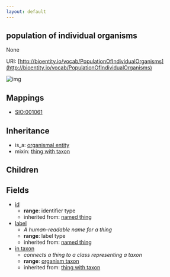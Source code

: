 ```yaml
---
layout: default
---
```


## population of individual organisms


None

URI: [http://bioentity.io/vocab/PopulationOfIndividualOrganisms](http://bioentity.io/vocab/PopulationOfIndividualOrganisms)


![img](http://yuml.me/diagram/nofunky/class/%5Borganismal%20entity%5D%5E-%5Bpopulation%20of%20individual%20organisms%5D%2C%20%5Bpopulation%20of%20individual%20organisms%5D-in%20taxon%20%3E%5Borganism%20taxon%5D%2C%20%5Bontology%20class%5D%5E-%5Borganism%20taxon%5D)
## Mappings

 * [SIO:001061](http://semanticscience.org/resource/SIO_001061)

## Inheritance

 *  is_a: [organismal entity](OrganismalEntity.html)
 *  mixin: [thing with taxon](ThingWithTaxon.html)

## Children



## Fields

 * [id](id.html)
    * __range__: identifier type
    * inherited from: [named thing](NamedThing.html)
 * [label](label.html)
    * _A human-readable name for a thing_
    * __range__: label type
    * inherited from: [named thing](NamedThing.html)
 * [in taxon](in_taxon.html)
    * _connects a thing to a class representing a taxon_
    * __range__: [organism taxon](OrganismTaxon.html)
    * inherited from: [thing with taxon](ThingWithTaxon.html)
